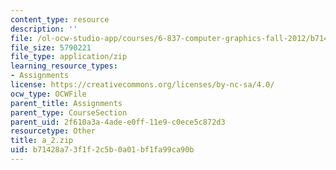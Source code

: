 ```yaml
---
content_type: resource
description: ''
file: /ol-ocw-studio-app/courses/6-837-computer-graphics-fall-2012/b71428a73f1f2c5b0a01bf1fa99ca90b_a_2.zip
file_size: 5790221
file_type: application/zip
learning_resource_types:
- Assignments
license: https://creativecommons.org/licenses/by-nc-sa/4.0/
ocw_type: OCWFile
parent_title: Assignments
parent_type: CourseSection
parent_uid: 2f610a3a-4ade-e0ff-11e9-c0ece5c872d3
resourcetype: Other
title: a_2.zip
uid: b71428a7-3f1f-2c5b-0a01-bf1fa99ca90b
---
```

